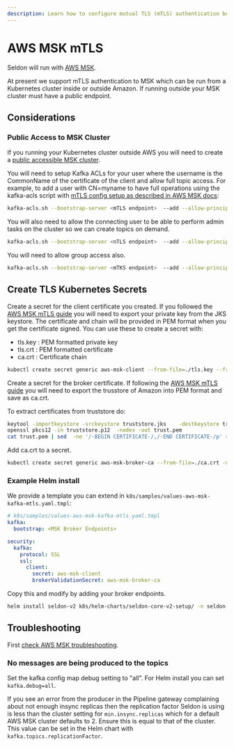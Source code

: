 ```yaml
---
description: Learn how to configure mutual TLS (mTLS) authentication between Seldon Core and AWS MSK (Managed Streaming for Kafka). This comprehensive guide covers certificate management, Kubernetes secrets setup, Kafka ACLs configuration, and troubleshooting for secure communication between your Kubernetes cluster and AWS MSK, including both public and private endpoint scenarios.
---
```


# AWS MSK mTLS

Seldon will run with [AWS MSK](https://aws.amazon.com/msk/).

At present we support mTLS authentication to MSK which can be run from a Kubernetes
cluster inside or outside Amazon. If running outside your MSK cluster must have a public endpoint.

## Considerations

### Public Access to MSK Cluster

If you running your Kubernetes cluster outside AWS you will need to create a
[public accessible MSK cluster](https://docs.aws.amazon.com/msk/latest/developerguide/public-access.html).

You will need to setup Kafka ACLs for your user where the username is the CommonName
of the certificate of the client and allow full topic access. For example, to add a
user with CN=myname to have full operations using the kafka-acls script with
[mTLS config setup as described in AWS MSK docs](https://docs.aws.amazon.com/msk/latest/developerguide/msk-authentication.html):

```sh
kafka-acls.sh --bootstrap-server <mTLS endpoint>  --add --allow-principal User:CN=myname --operation All --topic '*' --command-config client.properties
```

You will also need to allow the connecting user to be able to perform admin tasks on the
cluster so we can create topics on demand.

```sh
kafka-acls.sh --bootstrap-server <nTLS endpoint>  --add --allow-principal User:CN=myname --operation All --cluster '*' --command-config client.properties
```

You will need to allow group access also.

```sh
kafka-acls.sh --bootstrap-server <mTKS endpoint>  --add --allow-principal User:CN=myname --operation All --group '*' --command-config client.properties
```

## Create TLS Kubernetes Secrets

Create a secret for the client certificate you created. If you followed the
[AWS MSK mTLS guide](https://docs.aws.amazon.com/msk/latest/developerguide/msk-authentication.html)
you will need to export your private key from the JKS keystore. The certificate and chain will be
provided in PEM format when you get the certificate signed. You can use these to create a secret with:
* tls.key : PEM formatted private key
* tls.crt : PEM formatted certificate
* ca.crt : Certificate chain

```sh
kubectl create secret generic aws-msk-client --from-file=./tls.key --from-file=./tls.crt --from-file=./ca.crt -n seldon-mesh
```

Create a secret for the broker certificate. If following the
[AWS MSK mTLS guide](https://docs.aws.amazon.com/msk/latest/developerguide/msk-authentication.html)
you will need to export the trusstore of Amazon into PEM format and save as ca.crt.

To extract certificates from truststore do:

```sh
keytool -importkeystore -srckeystore truststore.jks    -destkeystore truststore.p12    -srcstoretype jks    -deststoretype pkcs12
openssl pkcs12 -in truststore.p12  -nodes -out trust.pem
cat trust.pem | sed  -ne '/-BEGIN CERTIFICATE-/,/-END CERTIFICATE-/p' > ca.crt
```

Add ca.crt to a secret.

```sh
kubectl create secret generic aws-msk-broker-ca --from-file=./ca.crt -n seldon-mesh
```

### Example Helm install

We provide a template you can extend in `k8s/samples/values-aws-msk-kafka-mtls.yaml.tmpl`:

```yaml
# k8s/samples/values-aws-msk-kafka-mtls.yaml.tmpl
kafka:
  bootstrap: <MSK Broker Endpoints>

security:
  kafka:
    protocol: SSL
    ssl:
      client:
        secret: aws-msk-client
        brokerValidationSecret: aws-msk-broker-ca
```

Copy this and modify by adding your broker endpoints.

```sh
helm install seldon-v2 k8s/helm-charts/seldon-core-v2-setup/ -n seldon-mesh -f k8s/samples/values-aws-msk-kafka-mtls.yaml --set kafka.bootstrap=<your aws msk broker endpoints>
```

## Troubleshooting

First [check AWS MSK troubleshooting](https://docs.aws.amazon.com/msk/latest/developerguide/troubleshooting.html).

### No messages are being produced to the topics

Set the kafka config map debug setting to "all". For Helm install you can set `kafka.debug=all`.

If you see an error from the producer in the Pipeline gateway complaining about not enough
insync replicas then the replication factor Seldon is using is less than the cluster setting
for `min.insync.replicas` which for a default AWS MSK cluster defaults to 2. Ensure this is
equal to that of the cluster. This value can be set in the Helm chart with `kafka.topics.replicationFactor`.
